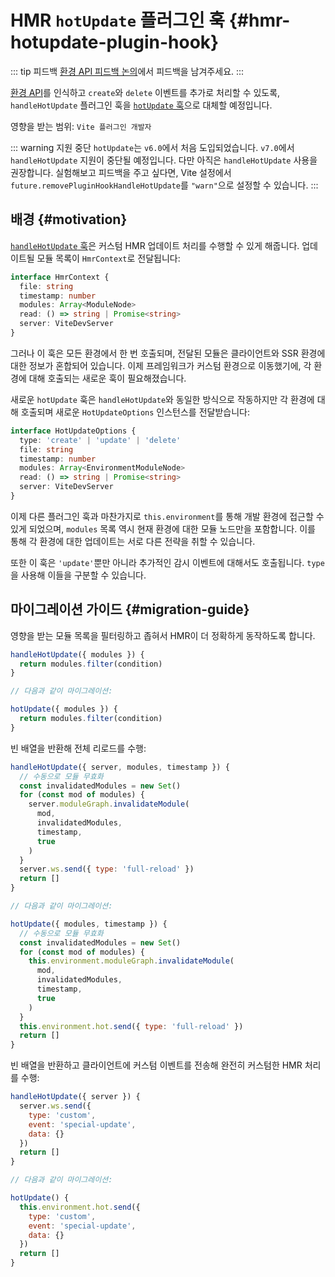 # HMR `hotUpdate` 플러그인 훅 {#hmr-hotupdate-plugin-hook}

::: tip 피드백
[환경 API 피드백 논의](https://github.com/vitejs/vite/discussions/16358)에서 피드백을 남겨주세요.
:::

[환경 API](/guide/api-environment.md)를 인식하고 `create`와 `delete` 이벤트를 추가로 처리할 수 있도록, `handleHotUpdate` 플러그인 훅을 [`hotUpdate` 훅](/guide/api-environment#the-hotupdate-hook)으로 대체할 예정입니다.

영향을 받는 범위: `Vite 플러그인 개발자`

::: warning 지원 중단
`hotUpdate`는 `v6.0`에서 처음 도입되었습니다. `v7.0`에서 `handleHotUpdate` 지원이 중단될 예정입니다. 다만 아직은 `handleHotUpdate` 사용을 권장합니다. 실험해보고 피드백을 주고 싶다면, Vite 설정에서 `future.removePluginHookHandleHotUpdate`를 `"warn"`으로 설정할 수 있습니다.
:::

## 배경 {#motivation}

[`handleHotUpdate` 훅](/guide/api-plugin.md#handlehotupdate)은 커스텀 HMR 업데이트 처리를 수행할 수 있게 해줍니다. 업데이트될 모듈 목록이 `HmrContext`로 전달됩니다:

```ts
interface HmrContext {
  file: string
  timestamp: number
  modules: Array<ModuleNode>
  read: () => string | Promise<string>
  server: ViteDevServer
}
```

그러나 이 훅은 모든 환경에서 한 번 호출되며, 전달된 모듈은 클라이언트와 SSR 환경에 대한 정보가 혼합되어 있습니다. 이제 프레임워크가 커스텀 환경으로 이동했기에, 각 환경에 대해 호출되는 새로운 훅이 필요해졌습니다.

새로운 `hotUpdate` 훅은 `handleHotUpdate`와 동일한 방식으로 작동하지만 각 환경에 대해 호출되며 새로운 `HotUpdateOptions` 인스턴스를 전달받습니다:

```ts
interface HotUpdateOptions {
  type: 'create' | 'update' | 'delete'
  file: string
  timestamp: number
  modules: Array<EnvironmentModuleNode>
  read: () => string | Promise<string>
  server: ViteDevServer
}
```

이제 다른 플러그인 훅과 마찬가지로 `this.environment`를 통해 개발 환경에 접근할 수 있게 되었으며, `modules` 목록 역시 현재 환경에 대한 모듈 노드만을 포함합니다. 이를 통해 각 환경에 대한 업데이트는 서로 다른 전략을 취할 수 있습니다.

또한 이 훅은 `'update'`뿐만 아니라 추가적인 감시 이벤트에 대해서도 호출됩니다. `type`을 사용해 이들을 구분할 수 있습니다.

## 마이그레이션 가이드 {#migration-guide}

영향을 받는 모듈 목록을 필터링하고 좁혀서 HMR이 더 정확하게 동작하도록 합니다.

```js
handleHotUpdate({ modules }) {
  return modules.filter(condition)
}

// 다음과 같이 마이그레이션:

hotUpdate({ modules }) {
  return modules.filter(condition)
}
```

빈 배열을 반환해 전체 리로드를 수행:

```js
handleHotUpdate({ server, modules, timestamp }) {
  // 수동으로 모듈 무효화
  const invalidatedModules = new Set()
  for (const mod of modules) {
    server.moduleGraph.invalidateModule(
      mod,
      invalidatedModules,
      timestamp,
      true
    )
  }
  server.ws.send({ type: 'full-reload' })
  return []
}

// 다음과 같이 마이그레이션:

hotUpdate({ modules, timestamp }) {
  // 수동으로 모듈 무효화
  const invalidatedModules = new Set()
  for (const mod of modules) {
    this.environment.moduleGraph.invalidateModule(
      mod,
      invalidatedModules,
      timestamp,
      true
    )
  }
  this.environment.hot.send({ type: 'full-reload' })
  return []
}
```

빈 배열을 반환하고 클라이언트에 커스텀 이벤트를 전송해 완전히 커스텀한 HMR 처리를 수행:

```js
handleHotUpdate({ server }) {
  server.ws.send({
    type: 'custom',
    event: 'special-update',
    data: {}
  })
  return []
}

// 다음과 같이 마이그레이션:

hotUpdate() {
  this.environment.hot.send({
    type: 'custom',
    event: 'special-update',
    data: {}
  })
  return []
}
```